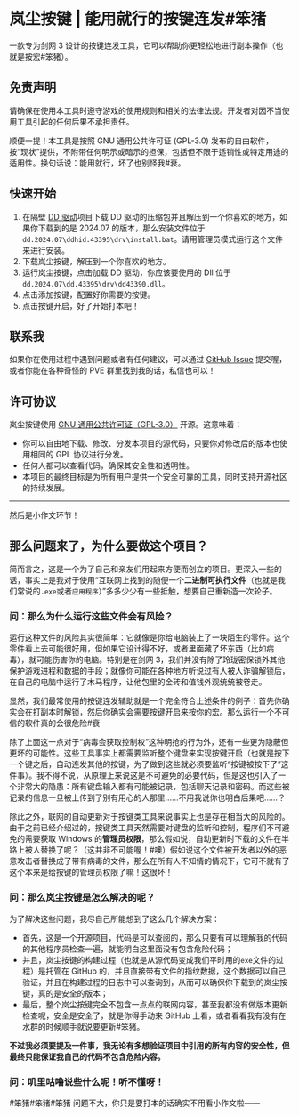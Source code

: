 # 岚尘按键 | 能用就行的按键连发#笨猪

一款专为剑网 3 设计的按键连发工具，它可以帮助你更轻松地进行副本操作（也就是按宏#笨猪）。

## 免责声明

请确保在使用本工具时遵守游戏的使用规则和相关的法律法规。开发者对因不当使用工具引起的任何后果不承担责任。

顺便一提！本工具是按照 GNU 通用公共许可证 (GPL-3.0) 发布的自由软件，按“现状”提供，不附带任何明示或暗示的担保，包括但不限于适销性或特定用途的适用性。换句话说：能用就行，坏了也别怪我#衰。

## 快速开始

1. 在隔壁 [DD 驱动](https://github.com/ddxoft/master)项目下载 DD 驱动的压缩包并且解压到一个你喜欢的地方，如果你下载到的是 2024.07 的版本，那么安装文件位于 `dd.2024.07\ddhid.43395\drv\install.bat`。请用管理员模式运行这个文件来进行安装。
2. 下载岚尘按键，解压到一个你喜欢的地方。
3. 运行岚尘按键，点击加载 DD 驱动，你应该要使用的 Dll 位于 `dd.2024.07\dd.43395\drv\dd43390.dll`。
4. 点击添加按键，配置好你需要的按键。
5. 点击按键开启，好了开始打本吧！

## 联系我

如果你在使用过程中遇到问题或者有任何建议，可以通过 [GitHub Issue](https://github.com/lj2000lj/AshClicker/issues) 提交喔，或者你能在各种奇怪的 PVE 群里找到我的话，私信也可以！

## 许可协议

岚尘按键使用 [GNU 通用公共许可证（GPL-3.0）](https://www.gnu.org/licenses/gpl-3.0.zh-cn.html) 开源。这意味着：

- 你可以自由地下载、修改、分发本项目的源代码，只要你对修改后的版本也使用相同的 GPL 协议进行分发。
- 任何人都可以查看代码，确保其安全性和透明性。
- 本项目的最终目标是为所有用户提供一个安全可靠的工具，同时支持开源社区的持续发展。

---

然后是小作文环节！

## 那么问题来了，为什么要做这个项目？

简而言之，这是一个为了自己和亲友们用起来方便而创立的项目。更深入一些的话，事实上是我对于使用“互联网上找到的随便一个**二进制可执行文件**（也就是我们常说的`.exe`或者`应用程序`）”多多少少有一些抵触，想要自己重新造一次轮子。

### 问：那么为什么运行这些文件会有风险？

运行这种文件的风险其实很简单：它就像是你给电脑装上了一块陌生的零件。这个零件看上去可能很好用，但如果它设计得不好，或者里面藏了坏东西（比如病毒），就可能伤害你的电脑。特别是在剑网 3，我们并没有除了玲珑密保锁外其他保护游戏进程和数据的手段；就像你可能在各种地方听说过有人被人诈骗解锁后，在自己的电脑中运行了木马程序，让他包里的金砖和值钱外观统统被卷走。

显然，我们最常使用的按键连发辅助就是一个完全符合上述条件的例子：首先你确实会在打副本时解锁，然后你确实会需要按键开启来按你的宏。那么运行一个不可信的软件真的会很危险#衰

除了上面这一点对于“病毒会获取控制权”这种明抢的行为外，还有一些更为隐蔽但更坏的可能性。这些工具事实上都需要监听整个键盘来实现按键开启（也就是按下一个键之后，自动连发其他的按键，为了做到这些就必须要监听“按键被按下了”这件事）。我不得不说，从原理上来说这是不可避免的必要代码，但是这也引入了一个非常大的隐患：所有键盘输入都有可能被记录，包括聊天记录和密码。而这些被记录的信息一旦被上传到了别有用心的人那里……不用我说你也明白后果吧……？

除此之外，联网的自动更新对于按键类工具来说事实上也是存在相当大的风险的。由于之前已经介绍过的，按键类工具天然需要对键盘的监听和控制，程序们不可避免的需要获取 Windows 的**管理员权限**，那么假如说，自动更新时下载的文件在半路上被人替换了呢？（这并非不可能喔！#噢）假如说这个文件被开发者以外的恶意攻击者替换成了带有病毒的文件，那么在所有人不知情的情况下，它可不就有了这个本来是给按键的管理员权限了嘛！这很坏！

### 问：那么岚尘按键是怎么解决的呢？

为了解决这些问题，我尽自己所能想到了这么几个解决方案：

- 首先，这是一个开源项目，代码是可以查阅的，那么只要有可以理解我的代码的其他程序员检查一遍，就能明白这里面没有包含危险代码；
- 并且，岚尘按键的构建过程（也就是从源代码变成我们平时用的`exe`文件的过程）是托管在 GitHub 的，并且直接带有文件的指纹数据，这个数据可以自己验证，并且在构建过程的日志中可以查询到，从而可以确保你下载到的岚尘按键，真的是安全的版本；
- 最后，整个岚尘按键完全不包含一点点的联网内容，甚至我都没有做版本更新检查呢，安全是安全了，就是你得手动来 GitHub 上看，或者看看我有没有在水群的时候顺手就说要更新#笨猪。

**不过我必须要提及一件事，我无论有多想验证项目中引用的所有内容的安全性，但最终只能保证我自己的代码不包含危险内容。**

### 问：叽里咕噜说些什么呢！听不懂呀！

\#笨猪#笨猪#笨猪 问题不大，你只是要打本的话确实不用看小作文啦——
